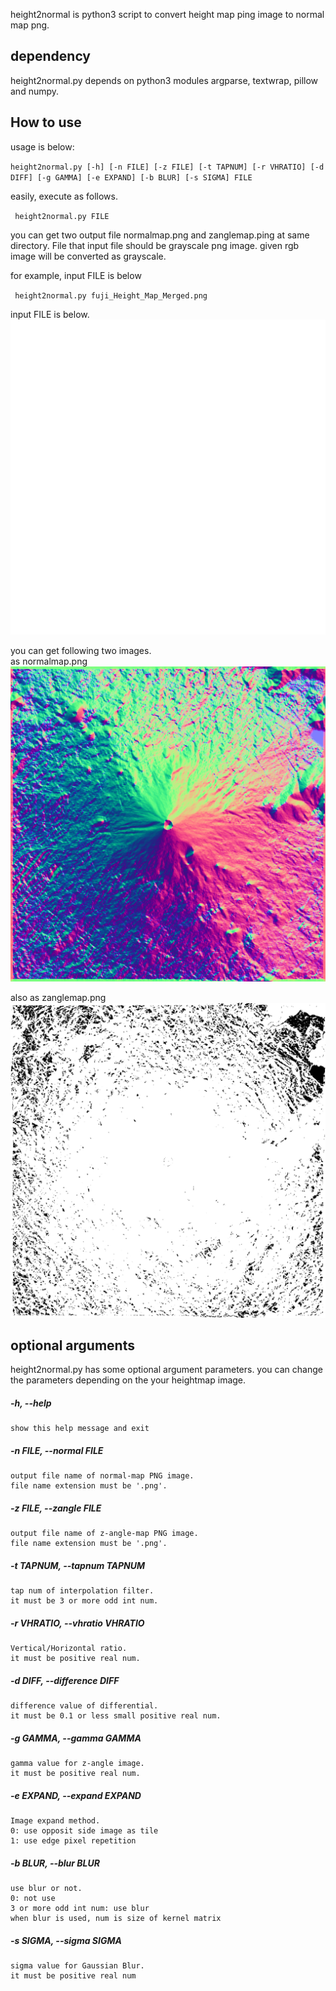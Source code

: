 height2normal is python3 script to convert height map ping image to normal map png.

## dependency
height2normal.py depends on python3 modules argparse, textwrap, pillow and numpy.

## How to use
usage is below:

`height2normal.py [-h] [-n FILE] [-z FILE] [-t TAPNUM] [-r VHRATIO] [-d DIFF] [-g GAMMA] [-e EXPAND] [-b BLUR] [-s SIGMA] FILE`

easily, execute as follows.

` height2normal.py FILE`

you can get two output file normalmap.png and zanglemap.ping at same directory.
File that input file should be grayscale png image. given rgb image will be converted as grayscale.

for example, input FILE is below  

` height2normal.py fuji_Height_Map_Merged.png`

input FILE is below.
 ![heightmap](fuji_Height_Map_Merged.png "FILE")

you can get following two images.  
as normalmap.png
 ![normalmap.png](normalmap.png "normalmap")

also as zanglemap.png
 ![zangle.png](zanglemap.png "zanglemap")


## optional arguments
height2normal.py has some optional argument parameters.
you can change the parameters depending on the your heightmap image.

##### -h, --help
    show this help message and exit  
##### -n FILE, --normal FILE  
    output file name of normal-map PNG image.
    file name extension must be '.png'.
#####  -z FILE, --zangle FILE
    output file name of z-angle-map PNG image.
    file name extension must be '.png'.
#####  -t TAPNUM, --tapnum TAPNUM
    tap num of interpolation filter.
    it must be 3 or more odd int num.
#####  -r VHRATIO, --vhratio VHRATIO
    Vertical/Horizontal ratio.
    it must be positive real num.
#####  -d DIFF, --difference DIFF
    difference value of differential.
    it must be 0.1 or less small positive real num.
#####  -g GAMMA, --gamma GAMMA
    gamma value for z-angle image.
    it must be positive real num.
#####  -e EXPAND, --expand EXPAND
    Image expand method.
    0: use opposit side image as tile
    1: use edge pixel repetition
#####  -b BLUR, --blur BLUR
    use blur or not.
    0: not use
    3 or more odd int num: use blur
    when blur is used, num is size of kernel matrix
#####  -s SIGMA, --sigma SIGMA
    sigma value for Gaussian Blur.
    it must be positive real num

